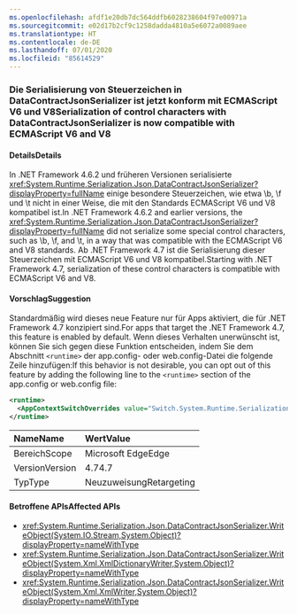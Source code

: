 ```yaml
---
ms.openlocfilehash: afdf1e20db7dc564ddfb6028238604f97e00971a
ms.sourcegitcommit: e02d17b2cf9c1258dadda4810a5e6072a0089aee
ms.translationtype: HT
ms.contentlocale: de-DE
ms.lasthandoff: 07/01/2020
ms.locfileid: "85614529"
---
```

### <a name="serialization-of-control-characters-with-datacontractjsonserializer-is-now-compatible-with-ecmascript-v6-and-v8"></a><span data-ttu-id="184da-101">Die Serialisierung von Steuerzeichen in DataContractJsonSerializer ist jetzt konform mit ECMAScript V6 und V8</span><span class="sxs-lookup"><span data-stu-id="184da-101">Serialization of control characters with DataContractJsonSerializer is now compatible with ECMAScript V6 and V8</span></span>

#### <a name="details"></a><span data-ttu-id="184da-102">Details</span><span class="sxs-lookup"><span data-stu-id="184da-102">Details</span></span>

<span data-ttu-id="184da-103">In .NET Framework 4.6.2 und früheren Versionen serialisierte <xref:System.Runtime.Serialization.Json.DataContractJsonSerializer?displayProperty=fullName> einige besondere Steuerzeichen, wie etwa \b, \f und \t nicht in einer Weise, die mit den Standards ECMAScript V6 und V8 kompatibel ist.</span><span class="sxs-lookup"><span data-stu-id="184da-103">In .NET Framework 4.6.2 and earlier versions, the <xref:System.Runtime.Serialization.Json.DataContractJsonSerializer?displayProperty=fullName> did not serialize some special control characters, such as \b, \f, and \t, in a way that was compatible with the ECMAScript V6 and V8 standards.</span></span> <span data-ttu-id="184da-104">Ab .NET Framework 4.7 ist die Serialisierung dieser Steuerzeichen mit ECMAScript V6 und V8 kompatibel.</span><span class="sxs-lookup"><span data-stu-id="184da-104">Starting with .NET Framework 4.7, serialization of these control characters is compatible with ECMAScript V6 and V8.</span></span>

#### <a name="suggestion"></a><span data-ttu-id="184da-105">Vorschlag</span><span class="sxs-lookup"><span data-stu-id="184da-105">Suggestion</span></span>

<span data-ttu-id="184da-106">Standardmäßig wird dieses neue Feature nur für Apps aktiviert, die für .NET Framework 4.7 konzipiert sind.</span><span class="sxs-lookup"><span data-stu-id="184da-106">For apps that target the .NET Framework 4.7, this feature is enabled by default.</span></span> <span data-ttu-id="184da-107">Wenn dieses Verhalten unerwünscht ist, können Sie sich gegen diese Funktion entscheiden, indem Sie dem Abschnitt `<runtime>` der app.config- oder web.config-Datei die folgende Zeile hinzufügen:</span><span class="sxs-lookup"><span data-stu-id="184da-107">If this behavior is not desirable, you can opt out of this feature by adding the following line to the `<runtime>` section of the app.config or web.config file:</span></span>

```xml
<runtime>
  <AppContextSwitchOverrides value="Switch.System.Runtime.Serialization.DoNotUseECMAScriptV6EscapeControlCharacter=false" />
</runtime>
```

| <span data-ttu-id="184da-108">Name</span><span class="sxs-lookup"><span data-stu-id="184da-108">Name</span></span>    | <span data-ttu-id="184da-109">Wert</span><span class="sxs-lookup"><span data-stu-id="184da-109">Value</span></span>       |
|:--------|:------------|
| <span data-ttu-id="184da-110">Bereich</span><span class="sxs-lookup"><span data-stu-id="184da-110">Scope</span></span>   | <span data-ttu-id="184da-111">Microsoft Edge</span><span class="sxs-lookup"><span data-stu-id="184da-111">Edge</span></span>        |
| <span data-ttu-id="184da-112">Version</span><span class="sxs-lookup"><span data-stu-id="184da-112">Version</span></span> | <span data-ttu-id="184da-113">4.7</span><span class="sxs-lookup"><span data-stu-id="184da-113">4.7</span></span>         |
| <span data-ttu-id="184da-114">Typ</span><span class="sxs-lookup"><span data-stu-id="184da-114">Type</span></span>    | <span data-ttu-id="184da-115">Neuzuweisung</span><span class="sxs-lookup"><span data-stu-id="184da-115">Retargeting</span></span> |

#### <a name="affected-apis"></a><span data-ttu-id="184da-116">Betroffene APIs</span><span class="sxs-lookup"><span data-stu-id="184da-116">Affected APIs</span></span>

- <xref:System.Runtime.Serialization.Json.DataContractJsonSerializer.WriteObject(System.IO.Stream,System.Object)?displayProperty=nameWithType>
- <xref:System.Runtime.Serialization.Json.DataContractJsonSerializer.WriteObject(System.Xml.XmlDictionaryWriter,System.Object)?displayProperty=nameWithType>
- <xref:System.Runtime.Serialization.Json.DataContractJsonSerializer.WriteObject(System.Xml.XmlWriter,System.Object)?displayProperty=nameWithType>
